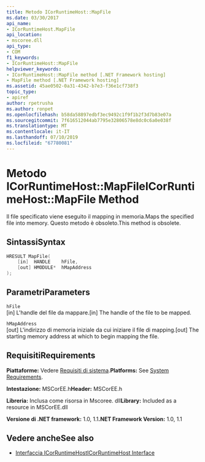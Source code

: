 ```yaml
---
title: Metodo ICorRuntimeHost::MapFile
ms.date: 03/30/2017
api_name:
- ICorRuntimeHost.MapFile
api_location:
- mscoree.dll
api_type:
- COM
f1_keywords:
- ICorRuntimeHost::MapFile
helpviewer_keywords:
- ICorRuntimeHost::MapFile method [.NET Framework hosting]
- MapFile method [.NET Framework hosting]
ms.assetid: 45ae0502-0a31-4342-b7e3-f36e1cf738f3
topic_type:
- apiref
author: rpetrusha
ms.author: ronpet
ms.openlocfilehash: b58da58897edbf3ec9492c1f9f1b2f3d7b83e07a
ms.sourcegitcommit: 7f616512044ab7795e32806578e8dc0c6a0e038f
ms.translationtype: MT
ms.contentlocale: it-IT
ms.lasthandoff: 07/10/2019
ms.locfileid: "67780081"
---
```

# <a name="icorruntimehostmapfile-method"></a><span data-ttu-id="ef3e1-102">Metodo ICorRuntimeHost::MapFile</span><span class="sxs-lookup"><span data-stu-id="ef3e1-102">ICorRuntimeHost::MapFile Method</span></span>
<span data-ttu-id="ef3e1-103">Il file specificato viene eseguito il mapping in memoria.</span><span class="sxs-lookup"><span data-stu-id="ef3e1-103">Maps the specified file into memory.</span></span> <span data-ttu-id="ef3e1-104">Questo metodo è obsoleto.</span><span class="sxs-lookup"><span data-stu-id="ef3e1-104">This method is obsolete.</span></span>  
  
## <a name="syntax"></a><span data-ttu-id="ef3e1-105">Sintassi</span><span class="sxs-lookup"><span data-stu-id="ef3e1-105">Syntax</span></span>  
  
```cpp  
HRESULT MapFile(  
    [in]  HANDLE    hFile,  
    [out] HMODULE*  hMapAddress  
);  
```  
  
## <a name="parameters"></a><span data-ttu-id="ef3e1-106">Parametri</span><span class="sxs-lookup"><span data-stu-id="ef3e1-106">Parameters</span></span>  
 `hFile`  
 <span data-ttu-id="ef3e1-107">[in] L'handle del file da mappare.</span><span class="sxs-lookup"><span data-stu-id="ef3e1-107">[in] The handle of the file to be mapped.</span></span>  
  
 `hMapAddress`  
 <span data-ttu-id="ef3e1-108">[out] L'indirizzo di memoria iniziale da cui iniziare il file di mapping.</span><span class="sxs-lookup"><span data-stu-id="ef3e1-108">[out] The starting memory address at which to begin mapping the file.</span></span>  
  
## <a name="requirements"></a><span data-ttu-id="ef3e1-109">Requisiti</span><span class="sxs-lookup"><span data-stu-id="ef3e1-109">Requirements</span></span>  
 <span data-ttu-id="ef3e1-110">**Piattaforme:** Vedere [Requisiti di sistema](../../../../docs/framework/get-started/system-requirements.md).</span><span class="sxs-lookup"><span data-stu-id="ef3e1-110">**Platforms:** See [System Requirements](../../../../docs/framework/get-started/system-requirements.md).</span></span>  
  
 <span data-ttu-id="ef3e1-111">**Intestazione:** MSCorEE.h</span><span class="sxs-lookup"><span data-stu-id="ef3e1-111">**Header:** MSCorEE.h</span></span>  
  
 <span data-ttu-id="ef3e1-112">**Libreria:** Inclusa come risorsa in Mscoree. dll</span><span class="sxs-lookup"><span data-stu-id="ef3e1-112">**Library:** Included as a resource in MSCorEE.dll</span></span>  
  
 <span data-ttu-id="ef3e1-113">**Versione di .NET framework:** 1.0, 1.1</span><span class="sxs-lookup"><span data-stu-id="ef3e1-113">**.NET Framework Version:** 1.0, 1.1</span></span>  
  
## <a name="see-also"></a><span data-ttu-id="ef3e1-114">Vedere anche</span><span class="sxs-lookup"><span data-stu-id="ef3e1-114">See also</span></span>

- [<span data-ttu-id="ef3e1-115">Interfaccia ICorRuntimeHost</span><span class="sxs-lookup"><span data-stu-id="ef3e1-115">ICorRuntimeHost Interface</span></span>](../../../../docs/framework/unmanaged-api/hosting/icorruntimehost-interface.md)
